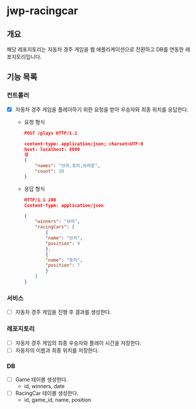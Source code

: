 # jwp-racingcar

## 개요

해당 레포지토리는 자동차 경주 게임을 웹 애플리케이션으로 전환하고 DB를 연동한 레포지토리입니다.

## 기능 목록

### 컨트롤러

- [x] 자동차 경주 게임을 플레이하기 위한 요청을 받아 우승자와 최종 위치를 응답한다.

    - 요청 형식
        ```json
        POST /plays HTTP/1.1
        
        content-type: application/json; charset=UTF-8
        host: localhost: 8080
        성
        {
            "names": "브리,토미,브라운",
            "count": 10
        }
        ```

    - 응답 형식
        ```json
        HTTP/1.1 200
        Content-Type: application/json
        
        {
            "winners": "브리",
            "racingCars": [
                {
                "name": "브리",
                "position": 9
                },
                {
                "name": "토미",
                "position": 7
                }
            ]
        }
        ```

### 서비스

- [ ] 자동차 경주 게임을 진행 후 결과를 생성한다.

### 레포지토리

- [ ] 자동차 경주 게임의 최종 우승자와 플레이 시간을 저장한다.
- [ ] 자동차의 이름과 최종 위치를 저장한다.

### DB

- [ ] Game 테이블 생성한다.
    - id, winners, date
- [ ] RacingCar 테이블 생성한다.
    - id, game_id, name, position
